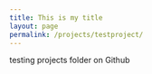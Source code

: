 ```yaml
---
title: This is my title
layout: page
permalink: /projects/testproject/
---
```

testing projects folder on Github
